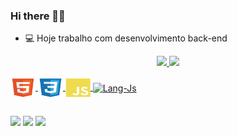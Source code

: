 ### Hi there 👋🏽

- 💻 Hoje trabalho com desenvolvimento back-end

<div align="center">
  <a href="https://github.com/joaodev02">
  <img height="180em" src="https://github-readme-stats.vercel.app/api?username=joaodev02&show_icons=true&theme=tokyonight&include_all_commits=true&count_private=true"/>
  <img height="180em" src="https://github-readme-stats.vercel.app/api/top-langs/?username=joaodev02&layout=compact&langs_count=7&theme=tokyonight"/>
</div>

<div style="display: inline_block"><br>
  <img align="center" alt="Lang-HTML" height="30" width="40" src="https://raw.githubusercontent.com/devicons/devicon/master/icons/html5/html5-original.svg">
  <img align="center" alt="Lang-CSS" height="30" width="40" src="https://raw.githubusercontent.com/devicons/devicon/master/icons/css3/css3-original.svg">
  <img align="center" alt="Lang-Js" height="30" width="40" src="https://raw.githubusercontent.com/devicons/devicon/master/icons/javascript/javascript-plain.svg">
  <img align="center" alt="Lang-Js" height="30" width="40" src="https://cdn.jsdelivr.net/gh/devicons/devicon/icons/kotlin/kotlin-original.svg"> 
</div>
  
  ##
  
<div> 
    <a href = "mailto:joao.dev02@outlook.com"><img src="https://img.shields.io/badge/-Gmail-%23333?style=for-the-badge&logo=gmail&logoColor=white" target="_blank"></a>
    <a href="https://www.linkedin.com/in/joaodev02/" target="_blank"><img src="https://img.shields.io/badge/-LinkedIn-%230077B5?style=for-the-badge&logo=linkedin&logoColor=white" target="_blank"></a>
    <a href="https://wa.me/5516994008181/" target="_blank"><img src="https://img.shields.io/badge/WhatsApp-25D366?style=for-the-badge&logo=whatsapp&logoColor=white" target="_blank"></a>
</div>
